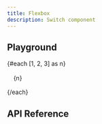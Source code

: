 ```yaml
---
title: Flexbox
description: Switch component
---
```


<script lang="ts">
    import {Card, Flexbox} from '$lib';
    import {docFlexboxPropsDefs} from '$lib/components/Flexbox/Flexbox.props';
    import ApiReference from '$lib-doc/components/ApiReference.svelte';
    import Playground from '$lib-doc/components/Playground.svelte';
    import PlaygroundForm from '$lib-doc/components/PlaygroundForm.svelte';

    let props = {}
</script>

## Playground

<Playground >
    <Card slot="component" size="1" style="width: 100%; height: 100%;">
        <Flexbox {...props}  style="width: 100%; height: 100%;">
            {#each [1, 2, 3] as n}
            <div style="width: 50px; height: 50px; background: var(--accent-9); border-radius: 6px; display: flex; align-items: center; justify-content: center;" data-color="neutral">{n}</div>
            {/each}
        </Flexbox>
    </Card>
<PlaygroundForm bind:props schema={docFlexboxPropsDefs} slot="form" />
</Playground>

## API Reference

<ApiReference data={docFlexboxPropsDefs}></ApiReference>
